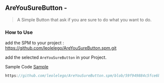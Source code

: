 AreYouSureButton -  
---

> A Simple Button that ask if you are sure to do what you want to do. 

### How to Use

add the SPM to your project : https://github.com/leolelego/AreYouSureButton.spm.git

add the selected `AreYouSureButton` in your Project. 

Sample Code 
[Sample](https://github.com/leolelego/AreYouSureButton.spm/blob/59f949884c5fce6be9560b9b504a61e927cc6023/Sources/AreYouSureButton.swift#L68C1-L90C2)

```swift
https://github.com/leolelego/AreYouSureButton.spm/blob/59f949884c5fce6be9560b9b504a61e927cc6023/Sources/AreYouSureButton.swift#L68C1-L90C2
```